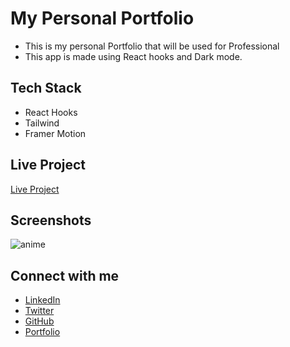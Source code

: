 # My Personal Portfolio

- This is my personal Portfolio that will be used for Professional
- This app is made using React hooks and Dark mode.

## Tech Stack

- React Hooks
- Tailwind
- Framer Motion

## Live Project

[Live Project](https://7825h.csb.app/)

## Screenshots

![anime](https://user-images.githubusercontent.com/52795506/205506987-2465bc26-b0bb-4a19-8b26-65edca5ab35f.jpg)

## Connect with me

- [LinkedIn](https://www.linkedin.com/in/priyanshu844/)
- [Twitter](https://twitter.com/Priyanshu844)
- [GitHub](https://github.com/PriyanshuSinghR)
- [Portfolio](https://priyanshu-portfolio.netlify.app/)
